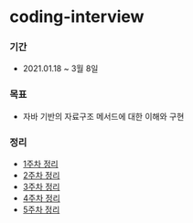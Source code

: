 # coding-interview
### 기간
- 2021.01.18 ~ 3월 8일

### 목표
- 자바 기반의 자료구조 메서드에 대한 이해와 구현 

### 정리
- [1주차 정리](https://github.com/Wave1994-Hoon/coding-interview/blob/master/src/week1/week1.md)
- [2주차 정리](https://github.com/Wave1994-Hoon/coding-interview/blob/master/src/week2/week2.md)
- [3주차 정리](https://github.com/Wave1994-Hoon/coding-interview/blob/master/src/week3/week3.md)
- [4주차 정리](https://github.com/Wave1994-Hoon/coding-interview/blob/master/src/week4/week4.md)
- [5주차 정리](https://github.com/Wave1994-Hoon/coding-interview/blob/master/src/week5/week5.md)
